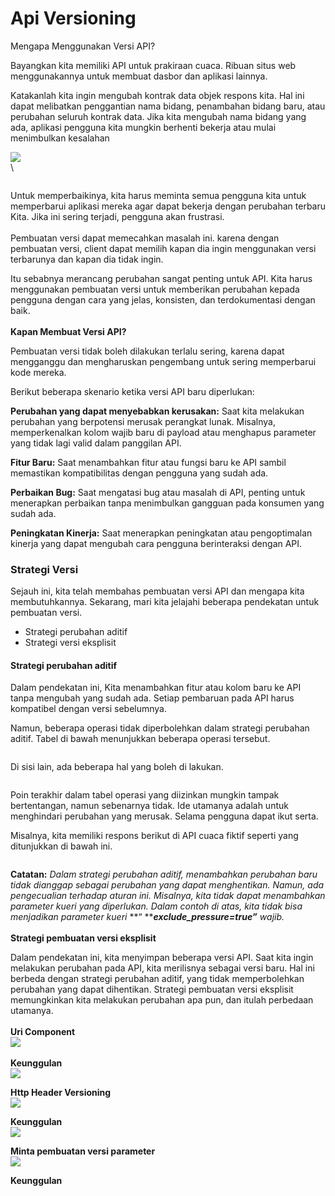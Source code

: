 # Api Versioning

Mengapa Menggunakan Versi API?&#x20;

Bayangkan kita memiliki API untuk prakiraan cuaca. Ribuan situs web menggunakannya untuk membuat dasbor dan aplikasi lainnya.

Katakanlah kita ingin mengubah kontrak data objek respons kita. Hal ini dapat melibatkan penggantian nama bidang, penambahan bidang baru, atau perubahan seluruh kontrak data. Jika kita mengubah nama bidang yang ada, aplikasi pengguna kita mungkin berhenti bekerja atau mulai menimbulkan kesalahan

![](<../.gitbook/assets/image (91).png>)\
\


<figure><img src="../.gitbook/assets/image (1).png" alt=""><figcaption></figcaption></figure>

Untuk memperbaikinya, kita harus meminta semua pengguna kita untuk memperbarui aplikasi mereka agar dapat bekerja dengan perubahan terbaru Kita. Jika ini sering terjadi, pengguna akan frustrasi. \
\
Pembuatan versi dapat memecahkan masalah ini. karena dengan pembuatan versi, client dapat memilih kapan dia ingin menggunakan versi terbarunya dan kapan dia tidak ingin.

Itu sebabnya merancang perubahan sangat penting untuk API. Kita harus menggunakan pembuatan versi untuk memberikan perubahan kepada pengguna dengan cara yang jelas, konsisten, dan terdokumentasi dengan baik.\
\
**Kapan Membuat Versi API?**

Pembuatan versi tidak boleh dilakukan terlalu sering, karena dapat mengganggu dan mengharuskan pengembang untuk sering memperbarui kode mereka.&#x20;

Berikut beberapa skenario ketika versi API baru diperlukan:

**Perubahan yang dapat menyebabkan kerusakan:** Saat kita melakukan perubahan yang berpotensi merusak perangkat lunak. Misalnya, memperkenalkan kolom wajib baru di payload atau menghapus parameter yang tidak lagi valid dalam panggilan API.&#x20;

**Fitur Baru:** Saat menambahkan fitur atau fungsi baru ke API sambil memastikan kompatibilitas dengan pengguna yang sudah ada.

**Perbaikan Bug:** Saat mengatasi bug atau masalah di API, penting untuk menerapkan perbaikan tanpa menimbulkan gangguan pada konsumen yang sudah ada.

**Peningkatan Kinerja:** Saat menerapkan peningkatan atau pengoptimalan kinerja yang dapat mengubah cara pengguna berinteraksi dengan API.

### Strategi Versi

Sejauh ini, kita telah membahas pembuatan versi API dan mengapa kita membutuhkannya. Sekarang, mari kita jelajahi beberapa pendekatan untuk pembuatan versi.&#x20;

* Strategi perubahan aditif
* Strategi versi eksplisit

#### Strategi perubahan aditif

Dalam pendekatan ini, Kita menambahkan fitur atau kolom baru ke API  tanpa mengubah yang sudah ada. Setiap pembaruan pada API harus kompatibel dengan versi sebelumnya.&#x20;

Namun, beberapa operasi tidak diperbolehkan dalam strategi perubahan aditif. Tabel di bawah menunjukkan beberapa operasi tersebut.&#x20;

<figure><img src="../.gitbook/assets/image (1) (1).png" alt=""><figcaption></figcaption></figure>

Di sisi lain, ada beberapa hal yang boleh di lakukan.&#x20;

<figure><img src="../.gitbook/assets/image (2).png" alt=""><figcaption></figcaption></figure>

Poin terakhir dalam tabel operasi yang diizinkan mungkin tampak bertentangan, namun sebenarnya tidak. Ide utamanya adalah untuk menghindari perubahan yang merusak. Selama pengguna dapat ikut serta.

Misalnya, kita memiliki respons berikut di API cuaca fiktif seperti yang ditunjukkan di bawah ini.

<figure><img src="../.gitbook/assets/image (3).png" alt=""><figcaption></figcaption></figure>

**Catatan:** _Dalam strategi perubahan aditif, menambahkan perubahan baru tidak dianggap sebagai perubahan yang dapat menghentikan. Namun, ada pengecualian terhadap aturan ini. Misalnya, kita tidak dapat menambahkan parameter kueri yang diperlukan. Dalam contoh di atas, kita tidak bisa menjadikan parameter kueri_ **“ **_**exclude\_pressure=true”** wajib._ \
\
**Strategi pembuatan versi eksplisit**

Dalam pendekatan ini, kita menyimpan beberapa versi API. Saat kita ingin melakukan perubahan pada API, kita merilisnya sebagai versi baru. Hal ini berbeda dengan strategi perubahan aditif, yang tidak memperbolehkan perubahan yang dapat dihentikan. Strategi pembuatan versi eksplisit memungkinkan kita melakukan perubahan apa pun, dan itulah perbedaan utamanya.\
\
**Uri Component**\
![](<../.gitbook/assets/image (4).png>)\
\
**Keunggulan**\
![](<../.gitbook/assets/image (5).png>)

**Http Header Versioning**\
![](<../.gitbook/assets/image (6).png>)

**Keunggulan**\
![](<../.gitbook/assets/image (8).png>)

**Minta pembuatan versi parameter**\
![](<../.gitbook/assets/image (9).png>)

**Keunggulan**

<figure><img src="../.gitbook/assets/image (10).png" alt=""><figcaption></figcaption></figure>
